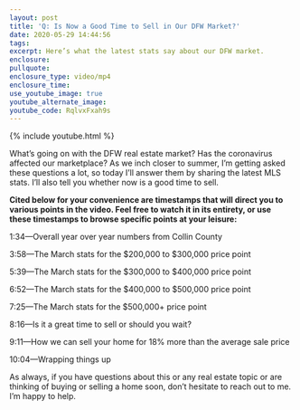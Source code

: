 ```yaml
---
layout: post
title: 'Q: Is Now a Good Time to Sell in Our DFW Market?'
date: 2020-05-29 14:44:56
tags:
excerpt: Here’s what the latest stats say about our DFW market.
enclosure:
pullquote:
enclosure_type: video/mp4
enclosure_time:
use_youtube_image: true
youtube_alternate_image:
youtube_code: RqlvxFxah9s
---
```


{% include youtube.html %}

What’s going on with the DFW real estate market? Has the coronavirus affected our marketplace? As we inch closer to summer, I’m getting asked these questions a lot, so today I’ll answer them by sharing the latest MLS stats. I’ll also tell you whether now is a good time to sell.&nbsp;

**Cited below for your convenience are timestamps that will direct you to various points in the video. Feel free to watch it in its entirety, or use these timestamps to browse specific points at your leisure:&nbsp;**

1:34—Overall year over year numbers from Collin County&nbsp;

3:58—The March stats for the $200,000 to $300,000 price point

5:39—The March stats for the $300,000 to $400,000 price point

6:52—The March stats for the $400,000 to $500,000 price point&nbsp;

7:25—The March stats for the $500,000+ price point&nbsp;

8:16—Is it a great time to sell or should you wait?

9:11—How we can sell your home for 18% more than the average sale price&nbsp;

10:04—Wrapping things up

As always, if you have questions about this or any real estate topic or are thinking of buying or selling a home soon, don’t hesitate to reach out to me. I’m happy to help.&nbsp;